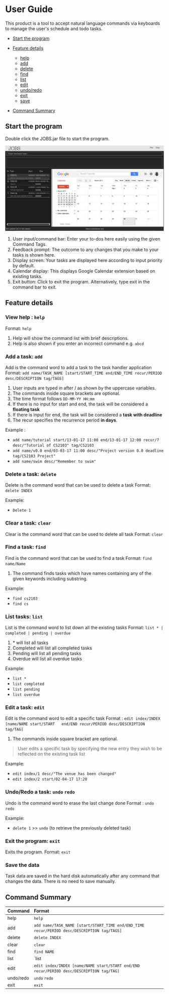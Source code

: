 # User Guide

This product is a tool to accept natural language commands via keyboards to manage the user's schedule and todo tasks.

* [Start the program](#start-the-program)

* [Feature details](#feature-details)
    * [help](#view-help-help)
    * [add](#add-a-task-add)
    * [delete](#delete-a-task-delete)
    * [find](#find-a-task-find)
    * [list](#list-tasks-list)
    * [edit](#edit-a-task-edit)
    * [undo/redo](#undo/redo-a-task-undo-redo)
    * [exit](#exit-the-program-exit)
    * [save](#save-the-data)

* [Command Summary](#command-summary)



## Start the program

Double click the JOBS.jar file to start the program.

<img src="images/DIsplay_JOBS.png" width="600"><br>

1. User input/command bar: Enter your to-dos here easily using the given Command Tags.
2. Feedback prompt: The outcome to any changes that you make to your tasks is shown here.
3. Display screen: Your tasks are displayed here according to input priority by default.
4. Calendar display: This displays Google Calendar extension based on existing tasks.
5. Exit button: Click to exit the program. Alternatively, type exit in the command bar to exit.

## Feature details

### View help : `help`
Format: `help`

1. Help will show the command list with brief descriptions.
2. Help is also shown if you enter an incorrect command e.g. `abcd`

### Add a task: `add`
Add is the command word to add a task to the task handler application
Format: `add name/TASK_NAME [start/START_TIME end/END_TIME recur/PERIOD desc/DESCRIPTION tag/TAGS]`
1. User inputs are typed in after / as shown by the uppercase variables.
2. The commands inside square brackets are optional.
3. The time format follows `DD-MM-YY HH:mm`
4. If there is no input for start and end, the task will be considered a **floating task**
5. If there is input for end, the task will be considered a **task with deadline**
6. The recur specifies the recurrence period **in days**.

Example :
* `add name/tutorial start/13-01-17 11:00 end/13-01-17 12:00 recur/7 desc/"Tutorial of CS2103" tag/CS2103`
* `add name/v0.0 end/03-03-17 11:00 desc/"Project version 0.0 deadline tag/CS2103 Project"`
* `add name/swim desc/"Remember to swim"`

### Delete a task: `delete`
Delete is the command word that can be used to delete a task
Format: `delete INDEX`

Example:
* `Delete 1`

### Clear a task: `clear`
Clear is the command word that can be used to delete all task
Format: `clear`

### Find a task: `find`
Find is the command word that can be used to find a task
Format: `find name/Name`
1. The command finds tasks which have names containing any of the given keywords including substring.

Example:
* `find cs2103`
* `find cs`

### List tasks: `list`
List is the command word to list down all the existing tasks
Format: `list * | completed | pending | overdue`
1. \* will list all tasks
2. Completed will list all completed tasks
3. Pending will list all pending tasks
4. Overdue will list all overdue tasks

Example:
* `list *`
* `list completed`
* `list pending`
* `list overdue`

### Edit a task: `edit`
Edit is the command word to edit a specific task
Format : `edit index/INDEX [name/NAME start/START   end/END recur/PERIOD desc/DESCRIPTION tag/TAG]`
1. The commands inside square bracket are optional.
>User edits a specific task by specifying the new entry they wish to be reflected on the existing task list

Example:
* `edit index/1 desc/"The venue has been changed"`
* `edit index/2 start/02-04-17 17:20`

### Undo/Redo a task: `undo` `redo`
Undo is the command word to erase the last change done
Format : `undo` `redo`

Example:
* `delete 1` >> `undo` (to retrieve the previously deleted task)

### Exit the program: `exit`
Exits the program.
Format: `exit`

### Save the data
Task data are saved in the hard disk automatically after any command that changes the data. There is no need to save manually.

## Command Summary

Command | Format
-------- | :--------
help | `help`
add | `add name/TASK_NAME [start/START_TIME end/END_TIME recur/PERIOD desc/DESCRIPTION tag/TAGS]`
delete | `delete INDEX`
clear | `clear`
find | `find NAME`
list | `list | completed | in-progress`
edit | `edit index/INDEX [name/NAME start/START end/END recur/PERIOD desc/DESCRIPTION tag/TAG]`
undo/redo | `undo` `redo`
exit | `exit`
